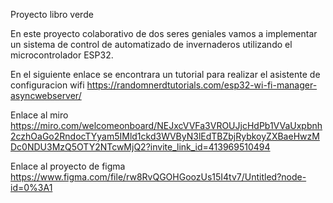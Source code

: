 Proyecto libro verde

En este proyecto colaborativo de dos seres geniales vamos a implementar un sistema de control de 
automatizado de invernaderos utilizando el microcontrolador ESP32.

En el siguiente enlace se encontrara un tutorial para realizar el asistente de configuracion wifi
https://randomnerdtutorials.com/esp32-wi-fi-manager-asyncwebserver/

Enlace al miro
https://miro.com/welcomeonboard/NEJxcVVFa3VROUJjcHdPb1VVaUxpbnh2czhOaGo2RndocTYyam5IMld1ckd3WVByN3lEdTBZbjRybkoyZXBaeHwzMDc0NDU3MzQ5OTY2NTcwMjQ2?invite_link_id=413969510494

Enlace al proyecto de figma
https://www.figma.com/file/rw8RvQGOHGoozUs15I4tv7/Untitled?node-id=0%3A1
